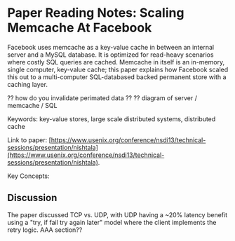 
# Paper Reading Notes: Scaling Memcache At Facebook

Facebook uses memcache as a key-value cache in between an internal server and a MySQL database. It is optimized for read-heavy scenarios where costly SQL queries are cached. Memcache in itself is an in-memory, single computer, key-value cache; this paper explains how Facebook scaled this out to a multi-computer SQL-databased backed permanent store with a caching layer. 

?? how do you invalidate perimated data ??
?? diagram of server / memcache / SQL

Keywords: key-value stores, large scale distributed systems, distributed cache

Link to paper: [https://www.usenix.org/conference/nsdi13/technical-sessions/presentation/nishtala](https://www.usenix.org/conference/nsdi13/technical-sessions/presentation/nishtala).

Key Concepts:


## Discussion

The paper discussed TCP vs. UDP, with UDP having a ~20% latency benefit using a "try, if fail try again later" model where the client implements the retry logic. AAA section??

